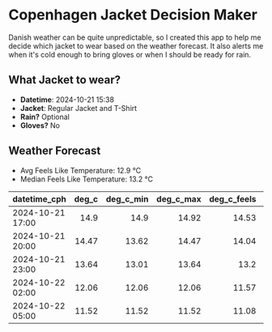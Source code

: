 
# Copenhagen Jacket Decision Maker

Danish weather can be quite unpredictable, so I created this app to help me decide which jacket to wear based on the weather forecast. 
It also alerts me when it's cold enough to bring gloves or when I should be ready for rain.

## What Jacket to wear?

- **Datetime**: 2024-10-21 15:38
- **Jacket**: Regular Jacket and T-Shirt
- **Rain?** Optional
- **Gloves?** No

## Weather Forecast
- Avg Feels Like Temperature: 12.9 °C
- Median Feels Like Temperature: 13.2 °C

| datetime_cph     |   deg_c |   deg_c_min |   deg_c_max |   deg_c_feels | weather   | wind   | rain   |
|:-----------------|--------:|------------:|------------:|--------------:|:----------|:-------|:-------|
| 2024-10-21 17:00 |   14.9  |       14.9  |       14.92 |         14.53 | Clouds    | High   | None   |
| 2024-10-21 20:00 |   14.47 |       13.62 |       14.47 |         14.04 | Clouds    | High   | None   |
| 2024-10-21 23:00 |   13.64 |       13.01 |       13.64 |         13.2  | Clouds    | Low    | None   |
| 2024-10-22 02:00 |   12.06 |       12.06 |       12.06 |         11.57 | Clouds    | Low    | None   |
| 2024-10-22 05:00 |   11.52 |       11.52 |       11.52 |         11.08 | Rain      | Low    | Low    |
        